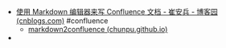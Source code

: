 - [使用 Markdown 编辑器来写 Confluence 文档 - 崔安兵 - 博客园 (cnblogs.com)](https://www.cnblogs.com/cuianbing/p/15891950.html) #confluence
	- [markdown2confluence (chunpu.github.io)](http://chunpu.github.io/markdown2confluence/browser/)
-